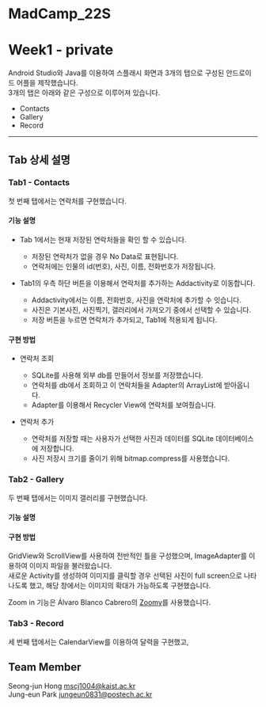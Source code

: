 # MadCamp_22S    
# Week1 - private     

Android Studio와 Java를 이용하여 스플래시 화면과 3개의 탭으로 구성된 안드로이드 어플을 제작했습니다.       
3개의 탭은 아래와 같은 구성으로 이루어져 있습니다. 

+ Contacts     
+ Gallery       
+ Record      

-----------
## Tab 상세 설명     

### Tab1 - Contacts     
첫 번째 탭에서는 연락처를 구현했습니다.

#### 기능 설명
+ Tab 1에서는 현재 저장된 연락처들을 확인 할 수 있습니다.
  + 저장된 연락처가 없을 경우 No Data로 표현됩니다.
  + 연락처에는 인물의 id(번호), 사진, 이름, 전화번호가 저장됩니다.

+ Tab1의 우측 하단 버튼을 이용해서 연락처를 추가하는 Addactivity로 이동합니다.
  + Addactivity에서는 이름, 전화번호, 사진을 연락처에 추가할 수 잇습니다.
  + 사진은 기본사진, 사진찍기, 갤러리에서 가져오기 중에서 선택할 수 있습니다.
  + 저장 버튼을 누르면 연락처가 추가되고, Tab1에 적용되게 됩니다.

#### 구현 방법
+ 연락처 조회
  + SQLite를 사용해 외부 db를 만들어서 정보를 저장했습니다.
  + 연락처를 db에서 조회하고 이 연락처들을 Adapter의 ArrayList에 받아옵니다.
  + Adapter를 이용해서 Recycler View에 연락처를 보여줬습니다.

+ 연락처 추가
  + 연락처를 저장할 때는 사용자가 선택한 사진과 데이터를 SQLite 데이터베이스에 저장합니다.
  + 사진 저장시 크기를 줄이기 위해 bitmap.compress를 사용했습니다.
  
### Tab2 - Gallery
두 번째 탭에서는 이미지 갤러리를 구현했습니다.      

#### 기능 설명

#### 구현 방법
GridView와 ScrollView를 사용하여 전반적인 틀을 구성했으며, ImageAdapter를 이용하여 이미지 파일을 불러왔습니다.     
새로운 Activity를 생성하여 이미지를 클릭할 경우 선택된 사진이 full screen으로 나타나도록 했고, 해당 창에서는 이미지의 확대가 가능하도록 구현했습니다.      

Zoom in 기능은 Álvaro Blanco Cabrero의 [Zoomy](https://github.com/imablanco/Zoomy)를 사용했습니다.     

### Tab3 - Record
세 번째 탭에서는 
CalendarView를 이용하여 달력을 구현했고, 

## Team Member
Seong-jun Hong <mscj1004@kaist.ac.kr>        
Jung-eun Park <jungeun0831@postech.ac.kr>
